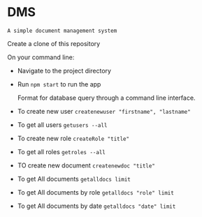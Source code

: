 # DMS

```A simple document management system```

Create a clone of this repository

On your command line: 
- Navigate to the project directory
- Run `npm start` to run the app

  Format for database query through a command line interface.
- To create new user
```createnewuser "firstname", "lastname"```

- To get all users
```getusers --all```

- To create new role
```createRole "title"```

- To get all roles
```getroles --all```

- TO create new document
```createnewdoc "title"```

- To get All documents
```getalldocs limit```

- To get All documents by role
```getalldocs "role" limit```

- To get All documents by date
```getalldocs "date" limit```